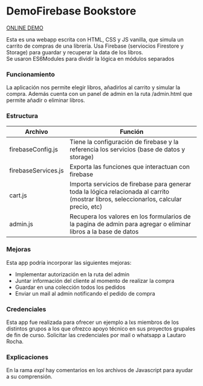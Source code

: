 # DemoFirebase Bookstore

[ONLINE DEMO](https://lautarorocha.github.io/demoFB/)

Esta es una webapp escrita con HTML, CSS y JS vanilla, que simula un carrito de compras de una librería. Usa Firebase (serviocios Firestore y Storage) para guardar y recuperar la data de los libros.
<br>
Se usaron ES6Modules para dividir la lógica en módulos separados
<br>
 
 ### Funcionamiento

 La aplicación nos permite elegir libros, añadirlos al carrito y simular la compra. Además cuenta con un panel de admin en la ruta /admin.html que permite añadir o eliminar libros. 


### Estructura 
|Archivo   | Función  |
|---|---|
| firebaseConfig.js | Tiene la configuración de firebase y la referencia los servicios (base de datos y storage) |   
| firebaseServices.js  | Exporta las funciones que interactuan con firebase|   
| cart.js  |  Importa servicios de firebase para generar toda la lógica relacionada al carrito (mostrar libros, seleccionarlos, calcular precio, etc) |
| admin.js  | Recupera los valores en los formularios de la pagina de admin para agregar o eliminar libros a la base de datos  |

### Mejoras

Esta app podría incorporar las siguientes mejoras: <br>
- Implementar autorización en la ruta del admin
- Juntar información del cliente al momento de realizar la compra
- Guardar en una colección todos los pedidos
- Enviar un mail al admin notificando el pedido de compra



### Credenciales 

Esta app fue realizada para ofrecer un ejemplo a lxs miembros de los distintos grupos a los que ofrezco apoyo técnico en sus proyectos grupales de fin de curso. Solicitar las credenciales por mail o whatsapp a Lautaro Rocha.

### Explicaciones

En la rama *expl* hay comentarios en los archivos de Javascript para ayudar a su comprensión.